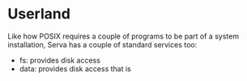 # Userland

Like how POSIX requires a couple of programs to be part of a system installation, Serva has a couple of standard
services too:

- fs: provides disk access
- data: provides disk access that is 